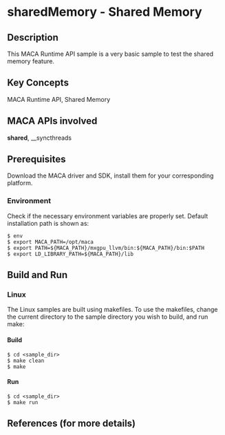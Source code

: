 # sharedMemory - Shared Memory

## Description

This MACA Runtime API sample is a very basic sample to test the shared memory feature.

## Key Concepts

MACA Runtime API, Shared Memory

## MACA APIs involved

__shared__, __syncthreads

## Prerequisites

Download the MACA driver and SDK, install them for your corresponding platform.

### Environment

Check if the necessary environment variables are properly set. Default installation path is shown as:
```
$ env
$ export MACA_PATH=/opt/maca
$ export PATH=${MACA_PATH}/mxgpu_llvm/bin:${MACA_PATH}/bin:$PATH
$ export LD_LIBRARY_PATH=${MACA_PATH}/lib
```

## Build and Run

### Linux
The Linux samples are built using makefiles. To use the makefiles, change the current directory to the sample directory you wish to build, and run make:

#### Build
```
$ cd <sample_dir>
$ make clean
$ make
```

#### Run
```
$ cd <sample_dir>
$ make run
```

## References (for more details)


